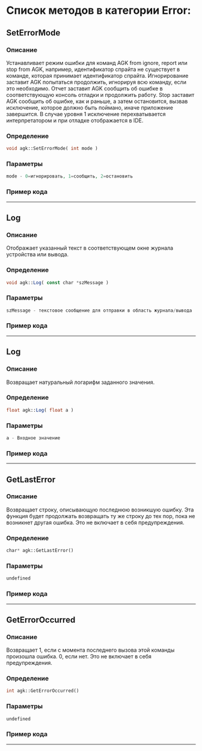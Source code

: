 # Список методов в категории Error:
## SetErrorMode
### Описание
Устанавливает режим ошибки для команд AGK from ignore, report или stop from AGK, например, идентификатор спрайта не существует в команде, которая принимает идентификатор спрайта. Игнорирование заставит AGK попытаться продолжить, игнорируя всю команду, если это необходимо. Отчет заставит AGK сообщить об ошибке в соответствующую консоль отладки и продолжить работу. Stop заставит AGK сообщить об ошибке, как и раньше, а затем остановится, вызвав исключение, которое должно быть поймано, иначе приложение завершится. В случае уровня 1 исключение перехватывается интерпретатором и при отладке отображается в IDE.
### Определение
```php
void agk::SetErrorMode( int mode )
```
### Параметры
```php
mode - 0=игнорировать, 1=сообщить, 2=остановить
```
### Пример кода
---
## Log
### Описание
Отображает указанный текст в соответствующем окне журнала устройства или вывода.
### Определение
```php
void agk::Log( const char *szMessage )
```
### Параметры
```php
szMessage - текстовое сообщение для отправки в область журнала/вывода
```
### Пример кода
---
## Log
### Описание
Возвращает натуральный логарифм заданного значения.
### Определение
```php
float agk::Log( float a )
```
### Параметры
```php
a - Входное значение
```
### Пример кода
---
## GetLastError
### Описание
Возвращает строку, описывающую последнюю возникшую ошибку. Эта функция будет продолжать возвращать ту же строку до тех пор, пока не возникнет другая ошибка. Это не включает в себя предупреждения.
### Определение
```php
char* agk::GetLastError()
```
### Параметры
```php
undefined
```
### Пример кода
---
## GetErrorOccurred
### Описание
Возвращает 1, если с момента последнего вызова этой команды произошла ошибка. 0, если нет. Это не включает в себя предупреждения.
### Определение
```php
int agk::GetErrorOccurred()
```
### Параметры
```php
undefined
```
### Пример кода
---